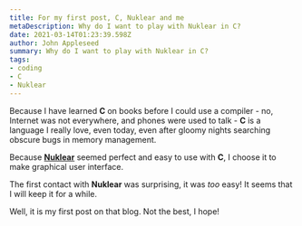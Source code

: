 ```yaml
---
title: For my first post, C, Nuklear and me
metaDescription: Why do I want to play with Nuklear in C?
date: 2021-03-14T01:23:39.598Z
author: John Appleseed
summary: Why do I want to play with Nuklear in C?
tags:
- coding
- C
- Nuklear
---
```


Because I have learned **C** on books before I could use a compiler - no, Internet was not everywhere, and phones were used to talk - **C** is a language I really love, even today, even after gloomy nights searching obscure bugs in memory management.

Because **[Nuklear](https://github.com/Immediate-Mode-UI/Nuklear)** seemed perfect and easy to use with **C**, I choose it to make graphical user interface.

The first contact with **Nuklear** was surprising, it was _too_ easy! It seems that I will keep it for a while.

Well, it is my first post on that blog. Not the best, I hope!
